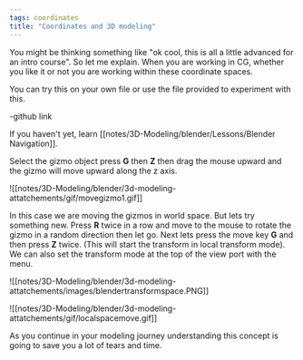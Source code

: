 ```yaml
---
tags: coordinates
title: "Coordinates and 3D modeling"
---
```



You might be thinking something like "ok cool, this is all a little advanced for an intro course". So let me explain. When you are working in CG, whether you like it or not you are working within these coordinate spaces.

You can try this on your own file or use the file provided to experiment with this.

-github link

If you haven't yet, learn [[notes/3D-Modeling/blender/Lessons/Blender Navigation]].

Select the gizmo object press **G** then **Z** then drag the mouse upward and the gizmo will move upward along the z axis.

![[notes/3D-Modeling/blender/3d-modeling-attatchements/gif/movegizmo1.gif]]

In this case we are moving the gizmos in world space. But lets try something new. Press **R** twice in a row and move to the mouse to rotate the gizmo in a random direction then let go. Next lets press the move key **G** and then press **Z** twice. (This will start the transform in local transform mode). We can also set the transform mode at the top of the view port with the menu.

![[notes/3D-Modeling/blender/3d-modeling-attatchements/images/blendertransformspace.PNG]]

![[notes/3D-Modeling/blender/3d-modeling-attatchements/gif/localspacemove.gif]]

As you continue in your modeling journey understanding this concept is going to save you a lot of tears and time.